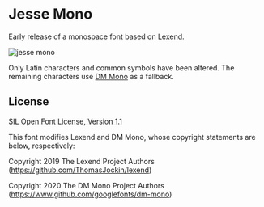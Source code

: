 # Jesse Mono
Early release of a monospace font based on [Lexend](https://lexend.com).

![jesse mono](https://github.com/MadSimple/jesse-mono/assets/92187165/e1947eb2-9dff-46a7-b0cb-cf01a05190d6)


Only Latin characters and common symbols have been altered.
The remaining characters use [DM Mono](https://fonts.google.com/specimen/DM+Mono) as a fallback.

## License

[SIL Open Font License, Version 1.1](http://scripts.sil.org/OFL)

This font modifies Lexend and DM Mono, whose copyright statements are below, respectively:

Copyright 2019 The Lexend Project Authors (https://github.com/ThomasJockin/lexend)

Copyright 2020 The DM Mono Project Authors (https://www.github.com/googlefonts/dm-mono)
